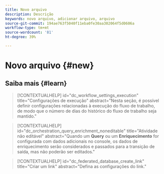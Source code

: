 ```yaml
---
title: Novo arquivo
description: Descrição
keywords: novo arquivo, adicionar arquivo, arquivo
source-git-commit: 194ae763f5040f11eba0fe30aa302064f5d0606a
workflow-type: tm+mt
source-wordcount: '81'
ht-degree: 39%

---
```



# Novo arquivo {#new}

## Saiba mais {#learn}

<!-- Workflow + Workflow activities-->



>[!CONTEXTUALHELP]
>id="dc_workflow_settings_execution"
>title="Configurações de execução"
>abstract="Nesta seção, é possível definir configurações relacionadas à execução do fluxo de trabalho, de modo que o número de dias do histórico do fluxo de trabalho seja mantido."




>[!CONTEXTUALHELP]
>id="dc_orchestration_query_enrichment_noneditable"
>title="Atividade não editável"
>abstract="Quando um **Query** ou um **Enriquecimento** for configurada com dados adicionais no console, os dados de enriquecimento serão considerados e passados para a transição de saída, mas não poderão ser editados."

<!-- Create a link -->

>[!CONTEXTUALHELP]
>id="dc_federated_database_create_link"
>title="Criar um link"
>abstract="Defina as configurações do link."
